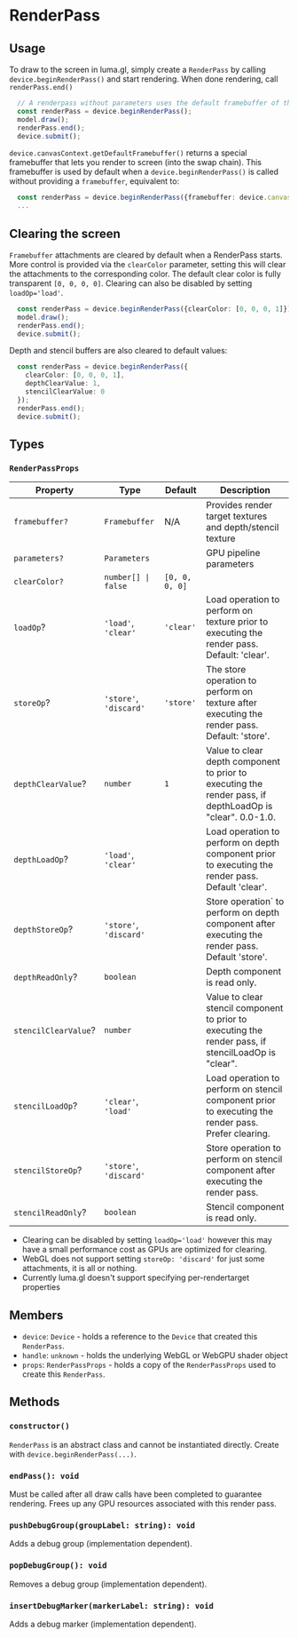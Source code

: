 # RenderPass


## Usage

To draw to the screen in luma.gl, simply create a `RenderPass` by calling 
`device.beginRenderPass()` and start rendering. When done rendering, call 
`renderPass.end()`  

```typescript
  // A renderpass without parameters uses the default framebuffer of the device's default CanvasContext 
  const renderPass = device.beginRenderPass();
  model.draw();
  renderPass.end();
  device.submit();
```

`device.canvasContext.getDefaultFramebuffer()` returns a special framebuffer that lets you render to screen (into the swap chain). This framebuffer is used by default when a `device.beginRenderPass()` is called without providing a `framebuffer`, equivalent to: 

```typescript
  const renderPass = device.beginRenderPass({framebuffer: device.canvasContext.getDefaultFramebuffer()});
  ...
```

## Clearing the screen

`Framebuffer` attachments are cleared by default when a RenderPass starts. More control is provided via the `clearColor` parameter, setting this will clear the attachments to the corresponding color. The default clear color is fully transparent `[0, 0, 0, 0]`. Clearing can also be disabled by setting `loadOp='load'`.

```typescript
  const renderPass = device.beginRenderPass({clearColor: [0, 0, 0, 1]});
  model.draw();
  renderPass.end();
  device.submit();
```

Depth and stencil buffers are also cleared to default values:

```typescript
  const renderPass = device.beginRenderPass({
    clearColor: [0, 0, 0, 1],
    depthClearValue: 1,
    stencilClearValue: 0
  });
  renderPass.end();
  device.submit();
```

## Types

### `RenderPassProps`

| Property             | Type                   | Default        | Description                                                                                               |
| -------------------- | ---------------------- | -------------- | --------------------------------------------------------------------------------------------------------- |
| `framebuffer?`       | `Framebuffer`          |  N/A              | Provides render target textures and depth/stencil texture                                                 |
| `parameters?`        | `Parameters`           |                | GPU pipeline parameters                                                                                   |
| `clearColor?`        | `number[] \| false`    | `[0, 0, 0, 0]` |                                                                                                           |
| `loadOp`?            | `'load'`, `'clear'`    | `'clear'`      | Load operation to perform on texture prior to executing the render pass. Default: 'clear'.                |
| `storeOp`?           | `'store'`, `'discard'` | `'store'`      | The store operation to perform on texture after executing the render pass. Default: 'store'.              |
| `depthClearValue`?   | `number`               | `1`            | Value to clear depth component to prior to executing the render pass, if depthLoadOp is "clear". 0.0-1.0. |
| `depthLoadOp`?       | `'load'`, `'clear'`    |                | Load operation to perform on depth component prior to executing the render pass. Default 'clear'.         |
| `depthStoreOp`?      | `'store'`, `'discard'` |                | Store operation` to perform on depth component after executing the render pass. Default 'store'.          |
| `depthReadOnly`?     | `boolean`              |                | Depth component is read only.                                                                             |
| `stencilClearValue`? | `number `              |                | Value to clear stencil component to prior to executing the render pass, if stencilLoadOp is "clear".      |
| `stencilLoadOp`?     | `'clear'`, `'load'`    |                | Load operation to perform on stencil component prior to executing the render pass. Prefer clearing.       |
| `stencilStoreOp`?    | `'store'`, `'discard'` |                | Store operation to perform on stencil component after executing the render pass.                          |
| `stencilReadOnly`?   | `boolean`              |                | Stencil component is read only.                                                                           |

- Clearing can be disabled by setting `loadOp='load'` however this may have a small performance cost as GPUs are optimized for clearing.
- WebGL does not support setting `storeOp: 'discard'` for just some attachments, it is all or nothing.
- Currently luma.gl doesn't support specifying per-rendertarget properties

## Members

- `device`: `Device` - holds a reference to the `Device` that created this `RenderPass`.
- `handle`: `unknown` - holds the underlying WebGL or WebGPU shader object
- `props`: `RenderPassProps` - holds a copy of the `RenderPassProps` used to create this `RenderPass`.

## Methods

### `constructor()`

`RenderPass` is an abstract class and cannot be instantiated directly. Create with `device.beginRenderPass(...)`.

### `endPass(): void`

Must be called after all draw calls have been completed to guarantee rendering. Frees up any GPU resources associated with this render pass.

### `pushDebugGroup(groupLabel: string): void`

Adds a debug group (implementation dependent).

### `popDebugGroup(): void`

Removes a debug group (implementation dependent).

### `insertDebugMarker(markerLabel: string): void`

Adds a debug marker (implementation dependent).
